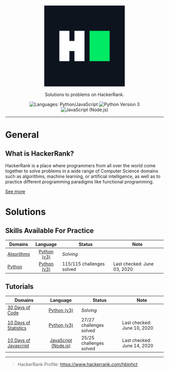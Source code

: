 <p align="center">
    <a href="https://www.hackerrank.com/">
        <img src="./hackerrank-brand.svg" alt="HackerRank">
    </a>
</p>
<p align="center">
    Solutions to problems on HackerRank.
</p>
<p align="center">
    <img alt="Languages: Python/JavaScript" src="https://img.shields.io/badge/Languages-Python/JavaScript-informational?style=flat-square">
    <img alt="Python Version 3" src="https://img.shields.io/badge/Python-3-informational?logo=Python&logoColor=ffd343&style=flat-square"/>
	<img alt="JavaScript (Node.js)" src="https://img.shields.io/badge/JavaScript-Node.js-success?logo=Node.js&logoColor=white&style=flat-square">
</p>

___

# General

## What is HackerRank?

HackerRank is a place where programmers from all over the world come together to solve problems in a wide range of
Computer Science domains such as algorithms, machine learning, or artificial intelligence, as well as to practice
different programming paradigms like functional programming.

[See more](https://www.hackerrank.com/faq)

# Solutions

## Skills Available For Practice

| Domains                              | Language                              | Status                    | Note                        |
|--------------------------------------|:-------------------------------------:|---------------------------|-----------------------------|
| [Algorithms](./Algorithms/README.md) | [Python (v3)](https://www.python.org) | _Solving_                 |                             |
| [Python](./Python/README.md)         | [Python (v3)](https://www.python.org) | 115/115 challenges solved | Last checked: June 03, 2020 |

## Tutorials

| Domains                                                          | Language                                   | Status                  | Note                        |
|------------------------------------------------------------------|:------------------------------------------:|-------------------------|-----------------------------|
| [30 Days of Code](./30%20Days%20of%20Code/README.md)             | [Python (v3)](https://www.python.org)      | _Solving_               |                             |
| [10 Days of Statistics](./10%20Days%20of%20Statistics/README.md) | [Python (v3)](https://www.python.org)      | 27/27 challenges solved | Last checked: June 10, 2020 |
| [10 Days of Javascript](./10%20Days%20of%20Javascript/README.md) | [JavaScript (Node.js)](https://nodejs.org) | 25/25 challenges solved | Last checked: June 14, 2020 |

---

> HackerRank Profile: https://www.hackerrank.com/hbinhct
